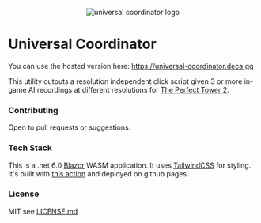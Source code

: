 ﻿<p align="center">
  <img src="https://universal-coordinator.deca.gg/logo.png" title="universal coordinator logo">
</p>

# Universal Coordinator

You can use the hosted version here: https://universal-coordinator.deca.gg

This utility outputs a resolution independent click script given 3 or more in-game AI recordings at different resolutions for [The Perfect Tower 2](https://www.perfecttower2.com/).

### Contributing

Open to pull requests or suggestions.

### Tech Stack

This is a .net 6.0 [Blazor](https://dotnet.microsoft.com/apps/aspnet/web-apps/blazor) WASM application. It uses [TailwindCSS](https://tailwindcss.com/) for styling. It's built with [this action](.github/workflows/main.yml) and deployed on github pages.

### License
MIT see [LICENSE.md](LISCENSE.md)